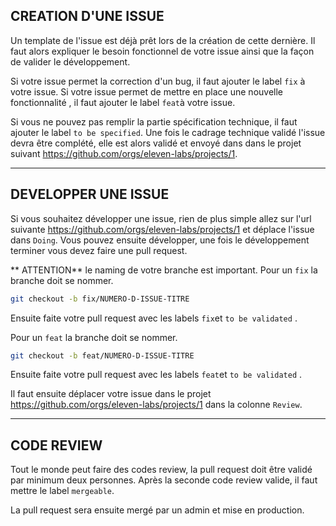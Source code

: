 CREATION D'UNE ISSUE
---------------------------------
Un template de l'issue est déjà prêt lors de la création de cette dernière.
Il faut alors expliquer le besoin fonctionnel de votre issue ainsi que la façon de valider le développement.

Si votre issue permet la correction d'un bug, il faut ajouter le label `fix` à votre issue.
Si votre issue permet de mettre en place une nouvelle fonctionnalité , il faut ajouter le label `feat`à votre issue.

Si vous ne pouvez pas remplir la partie spécification technique, il faut ajouter le label `to be specified`.
Une fois le cadrage technique validé l'issue devra être complété, elle est alors validé et envoyé dans dans le projet suivant https://github.com/orgs/eleven-labs/projects/1.

------------------------------------------------------------
DEVELOPPER UNE ISSUE
------------------------------

Si vous souhaitez développer une issue, rien de plus simple allez sur l'url suivante https://github.com/orgs/eleven-labs/projects/1 et déplace l'issue dans `Doing`.
Vous pouvez ensuite développer, une fois le développement terminer vous devez faire une pull request.

** ATTENTION** le naming de votre branche est important.
Pour un `fix` la branche doit se nommer.
```sh
git checkout -b fix/NUMERO-D-ISSUE-TITRE
```

Ensuite faite votre pull request avec les labels `fix`et `to be validated` .

Pour un `feat` la branche doit se nommer.
```sh
git checkout -b feat/NUMERO-D-ISSUE-TITRE
```

Ensuite faite votre pull request avec les labels `feat`et `to be validated` .

Il faut ensuite déplacer votre issue dans le projet https://github.com/orgs/eleven-labs/projects/1 dans la colonne `Review`.

----------------------------------------
CODE REVIEW
-------------------
Tout le monde peut faire des codes review, la pull request doit être validé par minimum deux personnes.
Après la seconde code review valide, il faut mettre le label `mergeable`.

La pull request sera ensuite mergé par un admin et mise en production.
